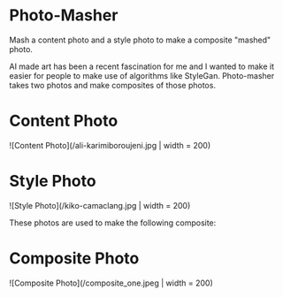 # Photo-Masher
Mash a content photo and a style photo to make a composite "mashed" photo.

AI made art has been a recent fascination for me and I wanted to make it easier for people to make use of algorithms like StyleGan. 
Photo-masher takes two photos and make composites of those photos. 

# Content Photo
![Content Photo](/ali-karimiboroujeni.jpg | width = 200)

# Style Photo
![Style Photo](/kiko-camaclang.jpg | width = 200)

These photos are used to make the following composite:

# Composite Photo
![Composite Photo](/composite_one.jpeg | width = 200)

